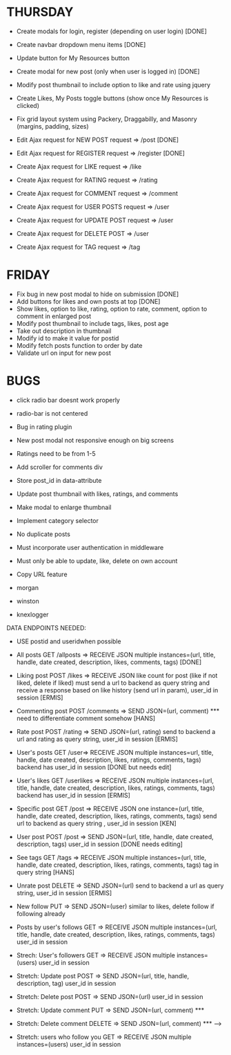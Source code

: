THURSDAY
===========================================================
* Create modals for login, register (depending on user login) [DONE]
* Create navbar dropdown menu items [DONE]
* Update button for My Resources button
* Create modal for new post (only when user is logged in) [DONE]
* Modify post thumbnail to include option to like and rate using jquery
* Create Likes, My Posts toggle buttons (show once My Resources is clicked)
* Fix grid layout system using Packery, Draggabilly, and Masonry (margins, padding, sizes)

* Edit Ajax request for NEW POST request => /post [DONE]
* Edit Ajax request for REGISTER request => /register [DONE]

* Create Ajax request for LIKE request => /like
* Create Ajax request for RATING request => /rating
* Create Ajax request for COMMENT request => /comment
* Create Ajax request for USER POSTS request => /user
* Create Ajax request for UPDATE POST request => /user
* Create Ajax request for DELETE POST => /user
* Create Ajax request for TAG request => /tag

FRIDAY
===========================================================
* Fix bug in new post modal to hide on submission [DONE]
* Add buttons for likes and own posts at top [DONE]
* Show likes, option to like, rating, option to rate, comment, option to comment in enlarged post
* Modify post thumbnail to include tags, likes, post age
* Take out description in thumbnail
* Modify id to make it value for postid
* Modify fetch posts function to order by date
* Validate url on input for new post

BUGS
===========================================================
* click radio bar doesnt work properly
* radio-bar is not centered
* Bug in rating plugin
* New post modal not responsive enough on big screens
* Ratings need to be from 1-5

* Add scroller for comments div
* Store post_id in data-attribute
* Update post thumbnail with likes, ratings, and comments
* Make modal to enlarge thumbnail
* Implement category selector
* No duplicate posts
* Must incorporate user authentication in middleware
* Must only be able to update, like, delete on own account

* Copy URL feature

* morgan
* winston
* knexlogger

DATA ENDPOINTS NEEDED:

* USE postid and useridwhen possible

* All posts GET /allposts => RECEIVE JSON multiple instances=(url, title, handle, date created, description, likes, comments, tags) [DONE]

* Liking post POST /likes => RECEIVE JSON like count for post (like if not liked, delete if liked) must send a url to backend as query string and receive a response based on like history (send url in param), user_id in session [ERMIS]

* Commenting post POST /comments => SEND JSON=(url, comment) *** need to differentiate comment somehow [HANS]

* Rate post POST /rating => SEND JSON=(url, rating) send to backend a url and rating as query string, user_id in session [ERMIS]

* User's posts GET /user=> RECEIVE JSON multiple instances=url, title, handle, date created, description, likes, ratings, comments, tags) backend has user_id in session [DONE but needs edit]

* User's likes GET /userlikes => RECEIVE JSON multiple instances=(url, title, handle, date created, description, likes, ratings, comments, tags) backend has user_id in session [ERMIS]

* Specific post GET /post => RECEIVE JSON one instance=(url, title, handle, date created, description, likes, ratings, comments, tags) send url to backend as query string , user_id in session [KEN]

* User post POST /post => SEND JSON=(url, title, handle, date created, description, tags) user_id in session [DONE needs editing]

* See tags GET /tags => RECEIVE JSON multiple instances=(url, title, handle, date created, description, likes, ratings, comments, tags) tag in query string [HANS]



* Unrate post DELETE => SEND JSON=(url) send to backend a url as query string, user_id in session [ERMIS]

* New follow PUT => SEND JSON=(user) similar to likes, delete follow if following already

* Posts by user's follows GET => RECEIVE JSON multiple instances=(url, title, handle, date created, description, likes, ratings, comments, tags) user_id in session

* Strech: User's followers GET => RECEIVE JSON multiple instances=(users) user_id in session

* Stretch: Update post POST => SEND JSON=(url, title, handle, description, tag) user_id in session

* Stretch: Delete post POST => SEND JSON=(url) user_id in session

* Stretch: Update comment PUT => SEND JSON=(url, comment) ***

* Stretch: Delete comment DELETE => SEND JSON=(url, comment) *** -->

* Stretch: users who follow you GET => RECEIVE JSON multiple instances=(users) user_id in session
